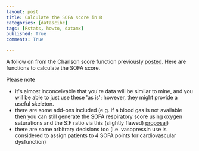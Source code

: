 ```yaml
---
layout: post
title: Calculate the SOFA score in R
categories: [datascibc]
tags: [Rstats, howto, datamx]
published: True
comments: True

---
```


A follow on from the Charlson score function previously [posted](http://alittleknowledge.net/2014/11/27/calculate-the-charlson-score-in-r.html). Here are functions to calculate the SOFA score.

Please note

- it's almost inconceivable that you're data will be similar to mine, and you will be able to just use these 'as is'; however, they might provide a useful skeleton.
- there are some add-ons included (e.g. if a blood gas is not available then you can still generate the SOFA respiratory score using oxygen saturations and the S:F ratio via this (slightly flawed) [proposal](http://www.ncbi.nlm.nih.gov/pubmed/19242333))
- there are some arbitrary decisions too (i.e. vasopressin use is considered to assign patients to 4 SOFA points for cardiovascular dysfunction)


<script src="https://gist.github.com/docsteveharris/195396d4b99e35bb4641.js"></script>

